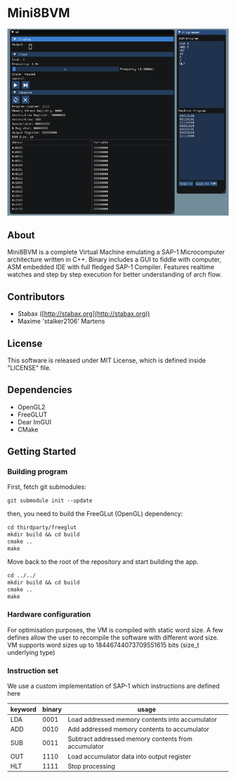 # Mini8BVM

![VM Overview](/docs/overview.png?raw=true)

## About

Mini8BVM is a complete Virtual Machine emulating a SAP-1 Microcomputer architecture written in C++.
Binary includes a GUI to fiddle with computer, ASM embedded IDE with full fledged SAP-1 Compiler.
Features realtime watches and step by step execution for better understanding of arch flow.

## Contributors
+ Stabax ([http://stabax.org](http://stabax.org))
+ Maxime 'stalker2106' Martens

## License

This software is released under MIT License, which is defined inside "LICENSE" file.

## Dependencies
+ OpenGL2
+ FreeGLUT
+ Dear ImGUI
+ CMake

## Getting Started

### Building program

First, fetch git submodules:

    git submodule init --update

then, you need to build the FreeGLut (OpenGL) dependency:

    cd thirdparty/freeglut
    mkdir build && cd build
    cmake ..
    make

Move back to the root of the repository and start building the app.

    cd ../../
    mkdir build && cd build
    cmake ..
    make

### Hardware configuration

For optimisation purposes, the VM is compiled with static word size.
A few defines allow the user to recompile the software with different word size.
VM supports word sizes up to 18446744073709551615 bits (size_t underlying type)

### Instruction set

We use a custom implementation of SAP-1 which instructions are defined here

| keyword | binary | usage |
| --- | ---- | ---- |
| LDA | 0001 | Load addressed memory contents into accumulator |
| ADD | 0010 | Add addressed memory contents to accumulator |
| SUB | 0011 | Subtract addressed memory contents from accumulator |
| OUT | 1110 | Load accumulator data into output register |
| HLT | 1111 | Stop processing |
